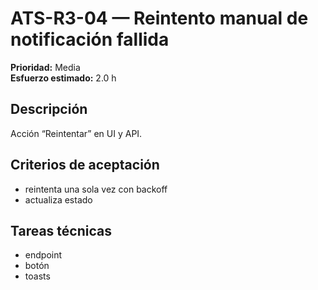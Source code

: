 # ATS-R3-04 — Reintento manual de notificación fallida

**Prioridad:** Media  
**Esfuerzo estimado:** 2.0 h

## Descripción
Acción “Reintentar” en UI y API.

## Criterios de aceptación
- reintenta una sola vez con backoff
- actualiza estado

## Tareas técnicas
- endpoint
- botón
- toasts

